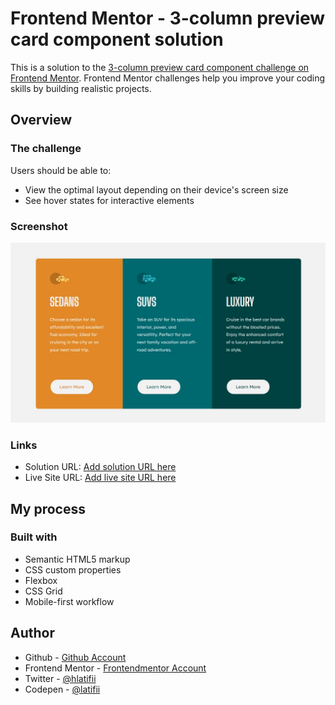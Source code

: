 # Frontend Mentor - 3-column preview card component solution

This is a solution to the [3-column preview card component challenge on Frontend Mentor](https://www.frontendmentor.io/challenges/3column-preview-card-component-pH92eAR2-). Frontend Mentor challenges help you improve your coding skills by building realistic projects. 


## Overview

### The challenge

Users should be able to:

- View the optimal layout depending on their device's screen size
- See hover states for interactive elements

### Screenshot

![](./design/screen.jpg)



### Links

- Solution URL: [Add solution URL here](https://www.frontendmentor.io/solutions/order-summary-component-0xlINnkbq)
- Live Site URL: [Add live site URL here](https://order-summary-hamii.netlify.app/)

## My process

### Built with

- Semantic HTML5 markup
- CSS custom properties
- Flexbox
- CSS Grid
- Mobile-first workflow

## Author

- Github - [ Github Account](https://github.com/latifii)
- Frontend Mentor - [Frontendmentor Account](https://www.frontendmentor.io/profile/latifii)
- Twitter - [@hlatifii](https://www.twitter.com/hlatifii)
- Codepen - [@latifii](https://codepen.io/latifii)


